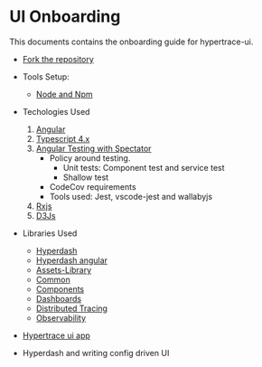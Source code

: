# UI Onboarding

This documents contains the onboarding guide for hypertrace-ui.

- [Fork the repository](https://docs.github.com/en/github/getting-started-with-github/fork-a-repo)
- Tools Setup:
  - [Node and Npm](https://www.npmjs.com/get-npm)
- Techologies Used
  1.  [Angular](https://angular.io/docs)
  2.  [Typescript 4.x](https://www.typescriptlang.org/docs/)
  3.  [Angular Testing with Spectator](https://github.com/ngneat/spectator)
      - Policy around testing.
        - Unit tests: Component test and service test
        - Shallow test
      - CodeCov requirements
      - Tools used:
        Jest, vscode-jest and wallabyjs
  4.  [Rxjs](https://rxjs.dev/guide/overview/)
  5.  [D3Js](https://github.com/d3/d3/wiki)
- Libraries Used

  - [Hyperdash](https://github.com/hypertrace/hyperdash/blob/main/README.md)
  - [Hyperdash angular](https://github.com/hypertrace/hyperdash-angular/blob/main/README.md)
  - [Assets-Library](https://github.com/hypertrace/hypertrace-ui/tree/main/projects/assets-library)
  - [Common](https://github.com/hypertrace/hypertrace-ui/tree/main/projects/common)
  - [Components](https://github.com/hypertrace/hypertrace-ui/tree/main/projects/components)
  - [Dashboards](https://github.com/hypertrace/hypertrace-ui/tree/main/projects/dashboards)
  - [Distributed Tracing](https://github.com/hypertrace/hypertrace-ui/tree/main/projects/distributed-tracing)
  - [Observability](https://github.com/hypertrace/hypertrace-ui/tree/main/projects/observability)

- [Hypertrace ui app](https://github.com/hypertrace/hypertrace-ui/tree/main/src)
- Hyperdash and writing config driven UI

[^1]: More to be added soon.
